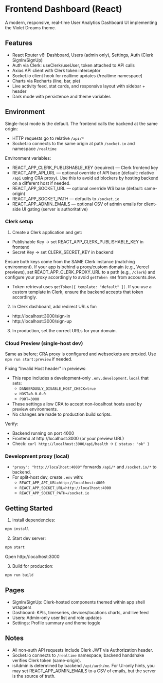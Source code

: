 # Frontend Dashboard (React)

A modern, responsive, real-time User Analytics Dashboard UI implementing the Violet Dreams theme.

## Features

- React Router v6: Dashboard, Users (admin only), Settings, Auth (Clerk SignIn/SignUp)
- Auth via Clerk: useClerk/useUser, token attached to API calls
- Axios API client with Clerk token interceptor
- Socket.io client hook for realtime updates (/realtime namespace)
- Charts via Recharts (line, bar, pie)
- Live activity feed, stat cards, and responsive layout with sidebar + header
- Dark mode with persistence and theme variables

## Environment

Single-host mode is the default. The frontend calls the backend at the same origin:
- HTTP requests go to relative `/api/*`
- Socket.io connects to the same origin at path `/socket.io` and namespace `/realtime`

Environment variables:
- REACT_APP_CLERK_PUBLISHABLE_KEY (required) — Clerk frontend key
- REACT_APP_API_URL — optional override of API base (default: relative `/api` using CRA proxy). Use this to avoid ad blockers by hosting backend on a different host if needed.
- REACT_APP_SOCKET_URL — optional override WS base (default: same-origin)
- REACT_APP_SOCKET_PATH — defaults to `/socket.io`
- REACT_APP_ADMIN_EMAILS — optional CSV of admin emails for client-side UI gating (server is authoritative)

### Clerk setup

1) Create a Clerk application and get:
- Publishable Key → set REACT_APP_CLERK_PUBLISHABLE_KEY in frontend
- Secret Key → set CLERK_SECRET_KEY in backend

Ensure both keys come from the SAME Clerk instance (matching environment). If your app is behind a proxy/custom domain (e.g., Vercel previews), set REACT_APP_CLERK_PROXY_URL to a path (e.g., `/clerk`) and configure your proxy accordingly to avoid `getToken 404` from accounts.dev.

- Token retrieval uses `getToken({ template: "default" })`. If you use a custom template in Clerk, ensure the backend accepts that token accordingly.

2) In Clerk dashboard, add redirect URLs for:
- http://localhost:3000/sign-in
- http://localhost:3000/sign-up

3) In production, set the correct URLs for your domain.

### Cloud Preview (single-host dev)

Same as before; CRA proxy is configured and websockets are proxied. Use `npm run start:preview` if needed.

Fixing "Invalid Host header" in previews:
- This repo includes a development-only `.env.development.local` that sets:
  - `DANGEROUSLY_DISABLE_HOST_CHECK=true`
  - `HOST=0.0.0.0`
  - `PORT=3000`
- These settings allow CRA to accept non-localhost hosts used by preview environments.
- No changes are made to production build scripts.

Verify:
- Backend running on port 4000
- Frontend at http://localhost:3000 (or your preview URL)
- Check: `curl http://localhost:3000/api/health` → `{ status: "ok" }`

### Development proxy (local)

- `"proxy": "http://localhost:4000"` forwards `/api/*` and `/socket.io/*` to backend.
- For split-host dev, create `.env` with:
  - `REACT_APP_API_URL=http://localhost:4000`
  - `REACT_APP_SOCKET_URL=http://localhost:4000`
  - `REACT_APP_SOCKET_PATH=/socket.io`

## Getting Started

1. Install dependencies:

```bash
npm install
```

2. Start dev server:

```bash
npm start
```

Open http://localhost:3000

3. Build for production:

```bash
npm run build
```

## Pages

- SignIn/SignUp: Clerk-hosted components themed within app shell wrappers
- Dashboard: KPIs, timeseries, devices/locations charts, and live feed
- Users: Admin-only user list and role updates
- Settings: Profile summary and theme toggle

## Notes

- All non-auth API requests include Clerk JWT via Authorization header.
- Socket.io connects to `/realtime` namespace; backend handshake verifies Clerk token (same-origin).
- isAdmin is determined by backend `/api/auth/me`. For UI-only hints, you may set REACT_APP_ADMIN_EMAILS to a CSV of emails, but the server is the source of truth.
